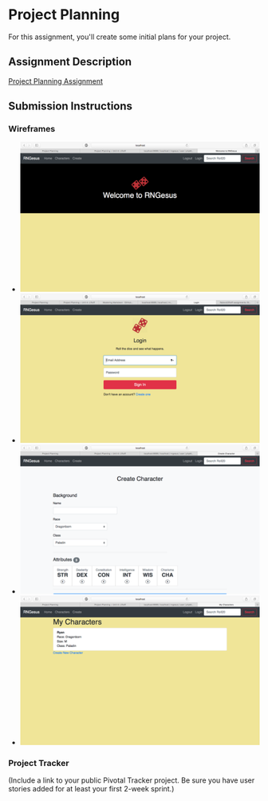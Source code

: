 # Project Planning
For this assignment, you'll create some initial plans for your project.

## Assignment Description
[Project Planning Assignment](https://education.launchcode.org/liftoff/assignments/planning/)

## Submission Instructions

### Wireframes

* ![Welcome](https://github.com/Rabvc4/liftoff-assignments/blob/master/P3-Project_Planning/images/Welcome.png)
* ![User Login](https://github.com/Rabvc4/liftoff-assignments/blob/master/P3-Project_Planning/images/UserLogin.png)
* ![Character Creation](https://github.com/Rabvc4/liftoff-assignments/blob/master/P3-Project_Planning/images/CharacterCreation.png)
* ![My Characters](https://github.com/Rabvc4/liftoff-assignments/blob/master/P3-Project_Planning/images/MyCharacters.png)

### Project Tracker

(Include a link to your public Pivotal Tracker project. Be sure you have user stories added for at least your first 2-week sprint.)
